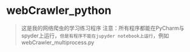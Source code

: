# webCrawler_python
> 这是我的网络爬虫的学习练习程序
>注意：所有程序都能在PyCharm与spyder上运行，`但是有程序不能在jupyder notebook上运行`，例如webCrawler_multiprocess.py
